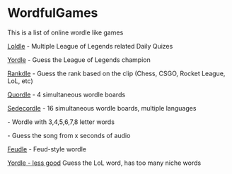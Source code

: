 # WordfulGames

This is a list of online wordle like games

[Loldle](https://loldle.net/) - Multiple League of Legends related Daily Quizes

[Yordle](https://yordle.pages.dev/) - Guess the League of Legends champion

[Rankdle](https://rankdle.com/) - Guess the rank based on the clip (Chess, CSGO, Rocket League, LoL, etc)

[Quordle](https://www.quordle.com/#/) - 4 simultaneous wordle boards

[Sedecordle](https://sedecordlegame.org/) - 16 simultaneous wordle boards, multiple languages

[](https://playlessgames.com/wordless) - Wordle with 3,4,5,6,7,8 letter words

[](https://playlessgames.com/songless) - Guess the song from x seconds of audio

[Feudle](https://googlefeud.com/feudle/) - Feud-style wordle

[Yordle - less good](https://yordle.quest/) Guess the LoL word, has too many niche words
